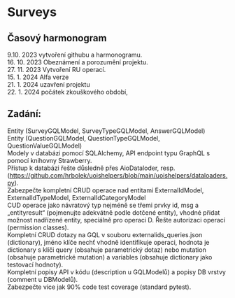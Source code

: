 # Surveys

## Časový harmonogram
9.10. 2023 vytvoření githubu a harmonogramu.<br>
16. 10. 2023 Obeznámení a porozumění projektu.<br>
27. 11. 2023 Vytvoření RU operací.<br>
15. 1. 2024  Alfa verze<br>
21. 1. 2024 uzavření projektu<br>
22. 1. 2024 počátek zkouškového období,<br>

## Zadání:
Entity (SurveyGQLModel, SurveyTypeGQLModel, AnswerGQLModel)<br>
Entity (QuestionGQLModel, QuestionTypeGQLModel, QuestionValueGQLModel)<br>
Modely v databázi pomocí SQLAlchemy, API endpoint typu GraphQL s pomocí knihovny Strawberry.<br>
Přístup k databázi řešte důsledně přes AioDataloder, resp. (https://github.com/hrbolek/uoishelpers/blob/main/uoishelpers/dataloaders.py).<br>
Zabezpečte kompletní CRUD operace nad entitami ExternalIdModel, ExternalIdTypeModel, ExternalIdCategoryModel<br>
CUD operace jako návratový typ nejméně se třemi prvky id, msg a „entityresult“ (pojmenujte adekvátně podle dotčené entity), vhodné přidat možnost nadřízené entity, speciálně pro operaci D.
Řešte autorizaci operací (permission classes).<br>
Kompletní CRUD dotazy na GQL v souboru externalids_queries.json (dictionary), jméno klíče nechť vhodně identifikuje operaci, hodnota je dictionary s klíči query (obsahuje parametrický dotaz) nebo mutation (obsahuje parametrické mutation) a variables (obsahuje dictionary jako testovací hodnoty).<br>
Kompletní popisy API v kódu (description u GQLModelů) a popisy DB vrstvy (comment u DBModelů).<br>
Zabezpečte více jak 90% code test coverage (standard pytest).<br>
